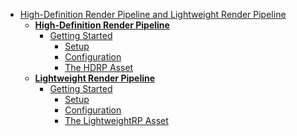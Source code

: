 * [High-Definition Render Pipeline and Lightweight Render Pipeline]()
    * [**High-Definition Render Pipeline**](https://github.com/Unity-Technologies/ScriptableRenderPipeline/wiki/High-Definition-Render-Pipeline-overview)
        * [Getting Started]()
            * [Setup]()
            * [Configuration]()
            * [The HDRP Asset]()
    * [**Lightweight Render Pipeline**]()
        * [Getting Started]()
            * [Setup]()
            * [Configuration]()
            * [The LightweightRP Asset]()